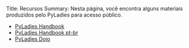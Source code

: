 Title: Recursos
Summary: Nesta página, você encontra alguns materiais produzidos pelo PyLadies para acesso público.

* [PyLadies Handbook](http://kit.pyladies.com/en/latest/)
* [PyLadies Handbook pt-br](https://github.com/pyladies-brazil/handbook)
* [PyLadies Dojo](https://github.com/pyladies-dcaxias/workshop-python)
